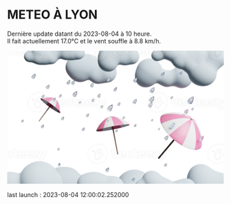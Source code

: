 # METEO À LYON

Dernière update datant du 2023-08-04 à 10 heure.  
Il fait actuellement 17.0°C et le vent souffle à 8.8 km/h.      

![](./.github/rain.png)

last launch : 2023-08-04 12:00:02.252000
